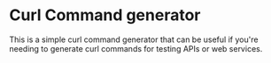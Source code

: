 # Curl Command generator 

This is a simple curl command generator that can be useful if you're needing to generate curl commands for testing APIs or web services. 